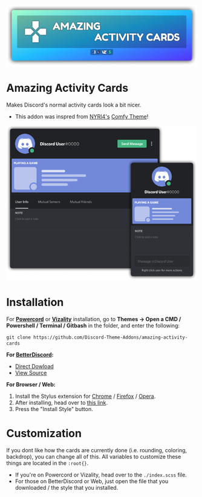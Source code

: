 ![Banner](./assets/banner.png)

# Amazing Activity Cards
Makes Discord's normal activity cards look a bit nicer. 
- This addon was inspred from [NYRI4's](https://github.com/NYRI4) [Comfy Theme](https://github.com/NYRI4/Comfy)!

![Preview](./screenshots/preview.png)

# Installation
For **[Powercord](http://powercord.dev/)** or **[Vizality](https://vizality.com/)** installation, go to **Themes -> Open a CMD / Powershell / Terminal / Gitbash** in the folder, and enter the following:
```
git clone https://github.com/Discord-Theme-Addons/amazing-activity-cards
```

**For [BetterDiscord](https://betterdiscord.net/):**
- [Direct Dowload](https://betterdiscord.net/ghdl?id=3496)
- [View Source](https://raw.githack.com/Discord-Theme-Addons/amazing-activity-cards/master/src/support/AmazingActivityCards.theme.css)

**For Browser / Web:**
1. Install the Stylus extension for [Chrome](https://chrome.google.com/webstore/detail/stylus/clngdbkpkpeebahjckkjfobafhncgmne) / [Firefox](https://addons.mozilla.org/en-US/firefox/addon/styl-us/) / [Opera](https://github.com/openstyles/stylus/wiki/Opera,-Outdated-Stylus).
2. After installing, head over to [this link](https://raw.githack.com/Discord-Theme-Addons/amazing-activity-cards/master/src/support/AmazingActivityCards.user.css).
3. Press the "Install Style" button.

# Customization
If you dont like how the cards are currently done (i.e. rounding, coloring, backdrop), you can change all of this. All variables to customize these things are located in the `:root{}`.
- If you're on Powercord or Vizality, head over to the `./index.scss` file.
- For those on BetterDiscord or Web, just open the file that you downloaded / the style that you installed.